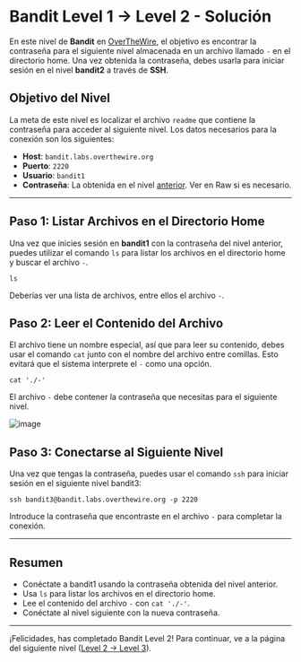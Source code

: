 # Bandit Level 1 -> Level 2 - Solución

En este nivel de **Bandit** en [OverTheWire](https://overthewire.org/wargames/bandit/bandit2.html), el objetivo es encontrar la contraseña para el siguiente nivel almacenada en un archivo llamado `-` en el directorio home. Una vez obtenida la contraseña, debes usarla para iniciar sesión en el nivel **bandit2** a través de **SSH**.

## Objetivo del Nivel
La meta de este nivel es localizar el archivo `readme` que contiene la contraseña para acceder al siguiente nivel. Los datos necesarios para la conexión son los siguientes:

- **Host**: `bandit.labs.overthewire.org`
- **Puerto**: `2220`
- **Usuario**: `bandit1`
- **Contraseña**: La obtenida en el nivel [anterior](/Bandit1/Readme.md). Ver en Raw si es necesario. <!-- ZjLjTmM6FvvyRnrb2rfNW0Z0Ta6ip5If -->

---

## Paso 1: Listar Archivos en el Directorio Home
Una vez que inicies sesión en **bandit1** con la contraseña del nivel anterior, puedes utilizar el comando `ls` para listar los archivos en el directorio home y buscar el archivo `-`.

```
ls
```

Deberías ver una lista de archivos, entre ellos el archivo `-`.

## Paso 2: Leer el Contenido del Archivo
El archivo tiene un nombre especial, así que para leer su contenido, debes usar el comando `cat` junto con el nombre del archivo entre comillas. Esto evitará que el sistema interprete el `-` como una opción.

```
cat './-'
```

El archivo `-` debe contener la contraseña que necesitas para el siguiente nivel.

![image](https://github.com/user-attachments/assets/fcfd7fec-d7c9-42ba-b011-4b369bedcf3a)

## Paso 3: Conectarse al Siguiente Nivel
Una vez que tengas la contraseña, puedes usar el comando `ssh` para iniciar sesión en el siguiente nivel bandit3:

```
ssh bandit3@bandit.labs.overthewire.org -p 2220
```

Introduce la contraseña que encontraste en el archivo `-` para completar la conexión.

---

## Resumen
* Conéctate a bandit1 usando la contraseña obtenida del nivel anterior.
* Usa `ls` para listar los archivos en el directorio home.
* Lee el contenido del archivo `-` con `cat './-'`.
* Conéctate al nivel siguiente con la nueva contraseña.

---

¡Felicidades, has completado Bandit Level 2! Para continuar, ve a la página del siguiente nivel ([Level 2 -> Level 3](/Bandit3/Readme.md)).
